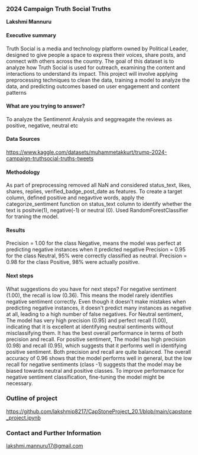 ### 2024 Campaign Truth Social Truths

**Lakshmi Mannuru**
#### Executive summary
Truth Social is a media and technology platform owned by Political Leader, designed to give people a space to express their voices, share posts, and connect with others across the country. The goal of this dataset is to analyze how Truth Social is used for outreach, examining the content and interactions to understand its impact. This project will involve applying preprocessing techniques to clean the data, training a model to analyze the data, and predicting outcomes based on user engagement and content patterns

#### What are you trying to answer?
To analyze the Sentimennt Analysis and seggreagate the reviews as positive, negative, neutral etc

#### Data Sources
https://www.kaggle.com/datasets/muhammetakkurt/trump-2024-campaign-truthsocial-truths-tweets

#### Methodology
As part of preprocessing removed all NaN and considered status_text, likes, shares, replies, verified_badge_post_date as features. To create a target column, defined positive and negavtive words, apply the categorize_sentiment function on status_text column to identify whether the text is positvie(1), negative(-1) or neutral (0). Used RandomForestClassifier for traning the model. 

#### Results
Precision = 1.00 for the class Negative, means the model was perfect at predicting negative instances when it predicted negative
Precision = 0.95 for the class Neutral, 95% were correctly classified as neutral.
Precision = 0.98 for the class Positive, 98% were actually positive.

#### Next steps
What suggestions do you have for next steps?
For negative sentiment (1.00), the recall is low (0.36). This means the model rarely identifies negative sentiment correctly. Even though it doesn't make mistakes when predicting negative instances, it doesn't predict many instances as negative at all, leading to a high number of false negatives.
For Neutral sentiment, The model has very high precision (0.95) and perfect recall (1.00), indicating that it is excellent at identifying neutral sentiments without misclassifying them. It has the best overall performance in terms of both precision and recall.
For positive sentiment, The model has high precision (0.98) and recall (0.95), which suggests that it performs well in identifying positive sentiment. Both precision and recall are quite balanced.
The overall accuracy of 0.96 shows that the model performs well in general, but the low recall for negative sentiments (class -1) suggests that the model may be biased towards neutral and positive classes.
To improve performance for negative sentiment classification, fine-tuning the model might be necessary.

### Outline of project
https://github.com/lakshmip8217/CapStoneProject_20.1/blob/main/capstone_project.ipynb

### Contact and Further Information
lakshmi.mannuru17@gmail.com
